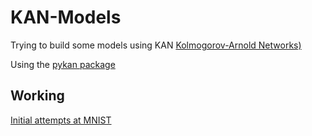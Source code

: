 # KAN-Models
Trying to build some models using KAN [Kolmogorov-Arnold Networks)](https://arxiv.org/abs/2404.19756)

Using the [pykan package](https://github.com/KindXiaoming/pykan)

## Working
[Initial attempts at MNIST](./MNIST/MINST.md)